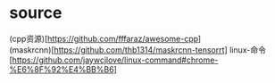 # source
(cpp资源)[https://github.com/fffaraz/awesome-cpp]  
(maskrcnn)[https://github.com/thb1314/maskrcnn-tensorrt]
linux-命令[https://github.com/jaywcjlove/linux-command#chrome-%E6%8F%92%E4%BB%B6]
